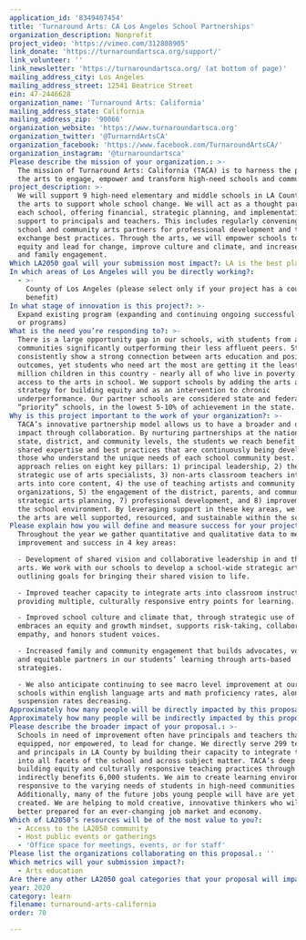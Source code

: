 ```yaml
---
application_id: '8349407454'
title: 'Turnaround Arts: CA Los Angeles School Partnerships'
organization_description: Nonprofit
project_video: 'https://vimeo.com/312808905'
link_donate: 'https://turnaroundartsca.org/support/'
link_volunteer: ''
link_newsletter: 'https://turnaroundartsca.org/ (at bottom of page)'
mailing_address_city: Los Angeles
mailing_address_street: 12541 Beatrice Street
ein: 47-2446628
organization_name: 'Turnaround Arts: California'
mailing_address_state: California
mailing_address_zip: '90066'
organization_website: 'https://www.turnaroundartsca.org'
organization_twitter: '@TurnarndArtsCA'
organization_facebook: 'https://www.facebook.com/TurnaroundArtsCA/'
organization_instagram: '@turnaroundartsca'
Please describe the mission of your organization.: >-
  The mission of Turnaround Arts: California (TACA) is to harness the power of
  the arts to engage, empower and transform high-need schools and communities. 
project_description: >-
  We will support 9 high-need elementary and middle schools in LA County, using
  the arts to support whole school change. We will act as a thought partner to
  each school, offering financial, strategic planning, and implementation
  support to principals and teachers. This includes regularly convening our
  school and community arts partners for professional development and to
  exchange best practices. Through the arts, we will empower schools to build
  equity and lead for change, improve culture and climate, and increase student
  and family engagement. 
Which LA2050 goal will your submission most impact?: LA is the best place to LEARN
In which areas of Los Angeles will you be directly working?:
  - >-
    County of Los Angeles (please select only if your project has a countywide
    benefit)
In what stage of innovation is this project?: >-
  Expand existing program (expanding and continuing ongoing successful projects
  or programs)
What is the need you’re responding to?: >-
  There is a large opportunity gap in our schools, with students from affluent
  communities significantly outperforming their less affluent peers. Studies
  consistently show a strong connection between arts education and positive
  outcomes, yet students who need art the most are getting it the least. 6
  million children in this country - nearly all of who live in poverty - have no
  access to the arts in school. We support schools by adding the arts as a key
  strategy for building equity and as an intervention to chronic
  underperformance. Our partner schools are considered state and federal
  “priority” schools, in the lowest 5-10% of achievement in the state. 
Why is this project important to the work of your organization?: >-
  TACA’s innovative partnership model allows us to have a broader and deeper
  impact through collaboration. By nurturing partnerships at the national,
  state, district, and community levels, the students we reach benefit from the
  shared expertise and best practices that are continuously being developed by
  those who understand the unique needs of each school community best. Our
  approach relies on eight key pillars: 1) principal leadership, 2) the
  strategic use of arts specialists, 3) non-arts classroom teachers integrating
  arts into core content, 4) the use of teaching artists and community
  organizations, 5) the engagement of the district, parents, and community, 6)
  strategic arts planning, 7) professional development, and 8) improvements to
  the school environment. By leveraging support in these key areas, we ensure
  the arts are well supported, resourced, and sustainable within the schools
Please explain how you will define and measure success for your project.: >-
  Throughout the year we gather quantitative and qualitative data to measure
  improvement and success in 4 key areas: 

  - Development of shared vision and collaborative leadership in and through the
  arts. We work with our schools to develop a school-wide strategic arts plan,
  outlining goals for bringing their shared vision to life. 

  - Improved teacher capacity to integrate arts into classroom instruction,
  providing multiple, culturally responsive entry points for learning. 

  - Improved school culture and climate that, through strategic use of the arts,
  embraces an equity and growth mindset, supports risk-taking, collaboration and
  empathy, and honors student voices. 

  - Increased family and community engagement that builds advocates, volunteers,
  and equitable partners in our students’ learning through arts-based
  strategies.

  - We also anticipate continuing to see macro level improvement at our partner
  schools within english language arts and math proficiency rates, along with
  suspension rates decreasing. 
Approximately how many people will be directly impacted by this proposal?: '299'
Approximately how many people will be indirectly impacted by this proposal?: '6000'
Please describe the broader impact of your proposal.: >-
  Schools in need of improvement often have principals and teachers that aren’t
  equipped, nor empowered, to lead for change. We directly serve 299 teachers
  and principals in LA County by building their capacity to integrate the arts
  into all facets of the school and across subject matter. TACA’s deep focus on
  building equity and culturally responsive teaching practices through the arts,
  indirectly benefits 6,000 students. We aim to create learning environments
  responsive to the varying needs of students in high-need communities.
  Additionally, many of the future jobs young people will have are yet to be
  created. We are helping to mold creative, innovative thinkers who will be
  better prepared for an ever-changing job market and economy. 
Which of LA2050’s resources will be of the most value to you?:
  - Access to the LA2050 community
  - Host public events or gatherings
  - 'Office space for meetings, events, or for staff'
Please list the organizations collaborating on this proposal.: ''
Which metrics will your submission impact?:
  - Arts education
Are there any other LA2050 goal categories that your proposal will impact?: []
year: 2020
category: learn
filename: turnaround-arts-california
order: 70

---
```

